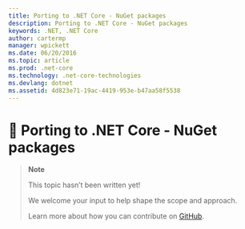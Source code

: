 ```yaml
---
title: Porting to .NET Core - NuGet packages
description: Porting to .NET Core - NuGet packages
keywords: .NET, .NET Core
author: cartermp
manager: wpickett
ms.date: 06/20/2016
ms.topic: article
ms.prod: .net-core
ms.technology: .net-core-technologies
ms.devlang: dotnet
ms.assetid: 4d823e71-19ac-4419-953e-b47aa58f5538
---
```


# 🔧 Porting to .NET Core - NuGet packages

> **Note**
> 
> This topic hasn’t been written yet! 
>
> We welcome your input to help shape the scope and approach.
> 
> Learn more about how you can contribute on
> [GitHub](https://github.com/dotnet/docs/blob/master/CONTRIBUTING.md).
>
        
  